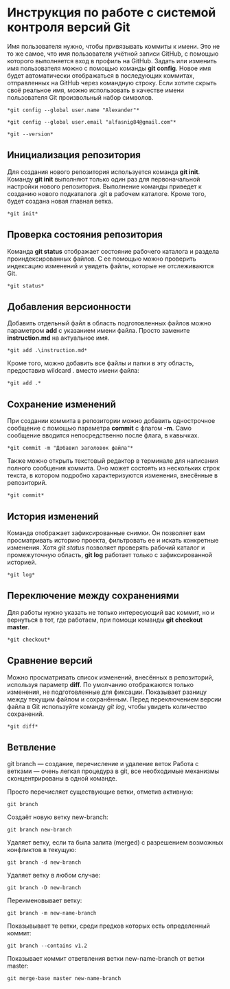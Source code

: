 # Инструкция по работе с системой контроля версий Git

Имя пользователя нужно, чтобы привязывать коммиты к имени. Это не то же самое, что имя пользователя учётной записи GitHub, с помощью которого выполняется вход в профиль на GitHub. Задать или изменить имя пользователя можно с помощью команды **git config**. Новое имя будет автоматически отображаться в последующих коммитах, отправленных на GitHub через командную строку. Если хотите скрыть своё реальное имя, можно использовать в качестве имени пользователя Git произвольный набор символов.

    *git config --global user.name "Alexander"*

    *git config --global user.email "alfasnig84@gmail.com"*

    *git --version*

## Инициализация репозитория

Для создания нового репозитория используется команда **git init**. Команду **git init** выполняют только один раз для первоначальной настройки нового репозитория. Выполнение команды приведет к созданию нового подкаталога .git в рабочем каталоге. Кроме того, будет создана новая главная ветка.

    *git init*

## Проверка состояния репозитория

Команда **git status** отображает состояние рабочего каталога и раздела проиндексированных файлов. С ее помощью можно проверить индексацию изменений и увидеть файлы, которые не отслеживаются Git.

    *git status*
    
## Добавления версионности

Добавить отдельный файл в область подготовленных файлов можно параметром **add** с указанием имени файла. Просто замените **instruction.md** на актуальное имя.

    *git add .\instruction.md*

Кроме того, можно добавить все файлы и папки в эту область, предоставив wildcard . вместо имени файла:

    *git add .*

## Сохранение изменений

При создании коммита в репозитории можно добавить однострочное сообщение с помощью параметра **commit** с флагом **-m**. Само сообщение вводится непосредственно после флага, в кавычках.

    *git commit -m "Добавил заголовок файла"*

Также можно открыть текстовый редактор в терминале для написания полного сообщения коммита. Оно может состоять из нескольких строк текста, в котором подробно характеризуются изменения, внесённые в репозиторий.

    *git commit*

## История изменений

Команда отображает зафиксированные снимки. Он позволяет вам просматривать историю проекта, фильтровать ее и искать конкретные изменения. Хотя *git status* позволяет проверять рабочий каталог и промежуточную область, **git log** работает только с зафиксированной историей.

    *git log*

## Переключение между сохранениями

Для работы нужно указать не только интересующий вас коммит, но и вернуться в тот, где работаем, при помощи команды **git checkout master**.

    *git checkout*

## Сравнение версий

Можно просматривать список изменений, внесённых в репозиторий, используя параметр **diff**. По умолчанию отображаются только изменения, не подготовленные для фиксации.
Показывает разницу между текущим файлом и сохранённым.
Перед переключением версии файла в Git используйте команду *git log*, чтобы увидеть количество сохранений.

    *git diff*

## Ветвление

git branch — создание, перечисление и удаление веток
Работа с ветками — очень легкая процедура в git, все необходимые механизмы сконцентрированы в одной команде.

Просто перечисляет существующие ветки, отметив активную:

    git branch

Создаёт новую ветку new-branch:

    git branch new-branch

Удаляет ветку, если та была залита (merged) с разрешением возможных конфликтов в текущую:

    git branch -d new-branch

Удаляет ветку в любом случае:

    git branch -D new-branch

Переименовывает ветку:

    git branch -m new-name-branch

Показывывает те ветки, среди предков которых есть определенный коммит:

    git branch --contains v1.2

Показывает коммит ответвления ветки new-name-branch от ветки master:

    git merge-base master new-name-branch
